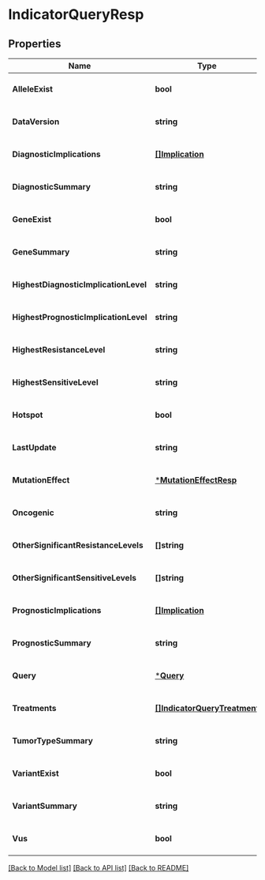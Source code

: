 # IndicatorQueryResp

## Properties
Name | Type | Description | Notes
------------ | ------------- | ------------- | -------------
**AlleleExist** | **bool** |  | [optional] [default to null]
**DataVersion** | **string** |  | [optional] [default to null]
**DiagnosticImplications** | [**[]Implication**](Implication.md) |  | [optional] [default to null]
**DiagnosticSummary** | **string** |  | [optional] [default to null]
**GeneExist** | **bool** |  | [optional] [default to null]
**GeneSummary** | **string** |  | [optional] [default to null]
**HighestDiagnosticImplicationLevel** | **string** |  | [optional] [default to null]
**HighestPrognosticImplicationLevel** | **string** |  | [optional] [default to null]
**HighestResistanceLevel** | **string** |  | [optional] [default to null]
**HighestSensitiveLevel** | **string** |  | [optional] [default to null]
**Hotspot** | **bool** |  | [optional] [default to null]
**LastUpdate** | **string** |  | [optional] [default to null]
**MutationEffect** | [***MutationEffectResp**](MutationEffectResp.md) |  | [optional] [default to null]
**Oncogenic** | **string** |  | [optional] [default to null]
**OtherSignificantResistanceLevels** | **[]string** |  | [optional] [default to null]
**OtherSignificantSensitiveLevels** | **[]string** |  | [optional] [default to null]
**PrognosticImplications** | [**[]Implication**](Implication.md) |  | [optional] [default to null]
**PrognosticSummary** | **string** |  | [optional] [default to null]
**Query** | [***Query**](Query.md) |  | [optional] [default to null]
**Treatments** | [**[]IndicatorQueryTreatment**](IndicatorQueryTreatment.md) |  | [optional] [default to null]
**TumorTypeSummary** | **string** |  | [optional] [default to null]
**VariantExist** | **bool** |  | [optional] [default to null]
**VariantSummary** | **string** |  | [optional] [default to null]
**Vus** | **bool** |  | [optional] [default to null]

[[Back to Model list]](../README.md#documentation-for-models) [[Back to API list]](../README.md#documentation-for-api-endpoints) [[Back to README]](../README.md)



